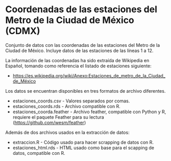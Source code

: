 # Coordenadas de las estaciones del Metro de la Ciudad de México (CDMX)

Conjunto de datos con las coordenadas de las estaciones del Metro de la Ciudad de México. Incluye datos de las estaciones de las líneas 1 a 12.

La información de las coordenadas ha sido extraída de Wikipedia en Español, tomando como referencia el listado de estaciones siguiente:

* https://es.wikipedia.org/wiki/Anexo:Estaciones_de_metro_de_la_Ciudad_de_México

Los datos se encuentran disponibles en tres formatos de archivo diferentes.

* estaciones_coords.csv - Valores separados por comas.
* estaciones_coords.rds - Archivo compatible con R.
* estaciones_coorda.feather - Archivo feather, compatible con Python y R, requiere el paquete Feather para su lectura (https://github.com/wesm/feather)

Además de dos archivos usados en la extracción de datos:
 
 * extraccion.R - Código usado para hacer scrapping de datos con R.
 * estaciones_html.rds - HTML usado como base para el scapping de datos, compatible con R.
